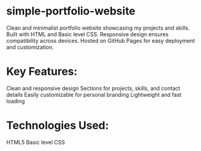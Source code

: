 # simple-portfolio-website
Clean and minimalist portfolio website showcasing my projects and skills. Built with HTML and Basic level CSS. Responsive design ensures compatibility across devices. Hosted on GitHub Pages for easy deployment and customization.

# Key Features:

Clean and responsive design
Sections for projects, skills, and contact details
Easily customizable for personal branding
Lightweight and fast loading

# Technologies Used:

HTML5
Basic level CSS
